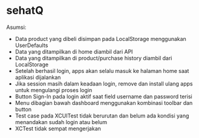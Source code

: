 # sehatQ

Asumsi:
- Data product yang dibeli disimpan pada LocalStorage menggunakan UserDefaults
- Data yang ditampilkan di home diambil dari API
- Data yang ditampilkan di product/purchase history diambil dari LocalStorage
- Setelah berhasil login, apps akan selalu masuk ke halaman home saat aplikasi dijalankan
- Jika session masih dalam keadaan login, remove dan install ulang apps untuk mengulangi proses login
- Button Sign-In pada login aktif saat field username dan password terisi
- Menu dibagian bawah dashboard menggunakan kombinasi toolbar dan button
- Test case pada XCUITest tidak berurutan dan belum ada kondisi yang menandakan sudah login atau belum
- XCTest tidak sempat mengerjakan
